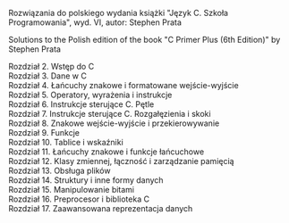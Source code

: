 Rozwiązania do polskiego wydania książki "Język C. Szkoła Programowania", wyd. VI, autor: Stephen Prata

Solutions to the Polish edition of the book "C Primer Plus (6th Edition)" by Stephen Prata 

Rozdział 2. Wstęp do C  
Rozdział 3. Dane w C  
Rozdział 4. Łańcuchy znakowe i formatowane wejście-wyjście  
Rozdział 5. Operatory, wyrażenia i instrukcje  
Rozdział 6. Instrukcje sterujące C. Pętle  
Rozdział 7. Instrukcje sterujące C. Rozgałęzienia i skoki  
Rozdział 8. Znakowe wejście-wyjście i przekierowywanie  
Rozdział 9. Funkcje  
Rozdział 10. Tablice i wskaźniki  
Rozdział 11. Łańcuchy znakowe i funkcje łańcuchowe  
Rozdział 12. Klasy zmiennej, łączność i zarządzanie pamięcią  
Rozdział 13. Obsługa plików  
Rozdział 14. Struktury i inne formy danych  
Rozdział 15. Manipulowanie bitami  
Rozdział 16. Preprocesor i biblioteka C  
Rozdział 17. Zaawansowana reprezentacja danych  
